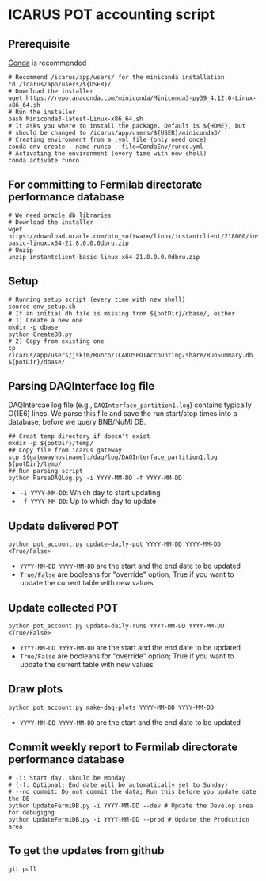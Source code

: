 # ICARUS POT accounting script

## Prerequisite
[Conda](https://docs.conda.io/en/latest/miniconda.html) is recommended
```
# Recommend /icarus/app/users/ for the miniconda installation
cd /icarus/app/users/${USER}/
# Download the installer
wget https://repo.anaconda.com/miniconda/Miniconda3-py39_4.12.0-Linux-x86_64.sh
# Run the installer
bash Miniconda3-latest-Linux-x86_64.sh 
# It asks you where to install the package. Default is ${HOME}, but
# should be changed to /icarus/app/users/${USER}/miniconda3/
# Creating environment from a .yml file (only need once)
conda env create --name runco --file=CondaEnv/runco.yml
# Activating the environment (every time with new shell)
conda activate runco
```

## For committing to Fermilab directorate performance database
```
# We need oracle db libraries
# Download the installer
wget https://download.oracle.com/otn_software/linux/instantclient/218000/instantclient-basic-linux.x64-21.8.0.0.0dbru.zip
# Unzip
unzip instantclient-basic-linux.x64-21.8.0.0.0dbru.zip
```

## Setup
```
# Running setup script (every time with new shell)
source env_setup.sh
# If an initial db file is missing from ${potDir}/dbase/, either
# 1) Create a new one
mkdir -p dbase
python CreateDB.py
# 2) Copy from existing one
cp /icarus/app/users/jskim/Runco/ICARUSPOTAccounting/share/RunSummary.db ${potDir}/dbase/
```

## Parsing DAQInterface log file
DAQIntercae log file (e.g., `DAQInterface_partition1.log`) contains typically O(1E6) lines. We parse this file and save the run start/stop times into a database, before we query BNB/NuMI DB.
```
## Creat temp directory if doesn't exist
mkdir -p ${potDir}/temp/
## Copy file from icarus gateway
scp ${gatewayhostname}:/daq/log/DAQInterface_partition1.log ${potDir}/temp/  
## Run parsing script
python ParseDAQLog.py -i YYYY-MM-DD -f YYYY-MM-DD
```

- ```-i YYYY-MM-DD```: Which day to start updating
- ```-f YYYY-MM-DD```: Up to which day to update

## Update delivered POT

```python pot_account.py update-daily-pot YYYY-MM-DD YYYY-MM-DD <True/False>```

- ```YYYY-MM-DD YYYY-MM-DD``` are the start and the end date to be updated
- ```True/False``` are booleans for "override" option; True if you want to update the current table with new values

## Update collected POT

```python pot_account.py update-daily-runs YYYY-MM-DD YYYY-MM-DD <True/False>```

- ```YYYY-MM-DD YYYY-MM-DD``` are the start and the end date to be updated
- ```True/False``` are booleans for "override" option; True if you want to update the current table with new values

## Draw plots

```python pot_account.py make-daq-plots YYYY-MM-DD YYYY-MM-DD```

- ```YYYY-MM-DD YYYY-MM-DD``` are the start and the end date to be updated

## Commit weekly report to Fermilab directorate performance database

```
# -i: Start day, should be Monday
# (-f: Optional; End date will be automatically set to Sunday)
# --no_commit: Do not commit the data; Run this before you update date the DB
python UpdateFermiDB.py -i YYYY-MM-DD --dev # Update the Develop area for debugigng
python UpdateFermiDB.py -i YYYY-MM-DD --prod # Update the Prodcution area
```

## To get the updates from github
`git pull`
